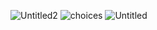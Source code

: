 ![Untitled2](https://user-images.githubusercontent.com/74463744/120174096-020d8e80-c205-11eb-9a5d-22e4ebef7d9a.png)
![choices](https://user-images.githubusercontent.com/74463744/120174101-02a62500-c205-11eb-9ed4-2da8706ddece.png)
![Untitled](https://user-images.githubusercontent.com/74463744/120174106-033ebb80-c205-11eb-91cb-522bcd1bdff5.png)
